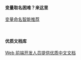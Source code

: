 #### 变量取名困难？来这里

[变量命名智能推荐](https://unbug.github.io/codelf/ "变量命名智能推荐")

<br/>

#### 优质文档库

[Web 前端开发人员提供优质中文文档](www.docschina.org "Web 前端开发人员提供优质中文文档")
